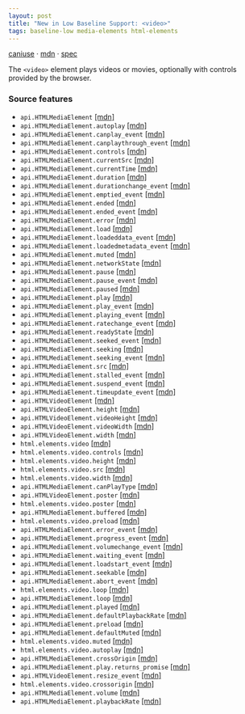 ```yaml
---
layout: post
title: "New in Low Baseline Support: <video>"
tags: baseline-low media-elements html-elements
---
```


[caniuse](https://caniuse.com/?search=video) · [mdn](https://developer.mozilla.org/en-US/search?q=<video>) · [spec](https://html.spec.whatwg.org/multipage/media.html#video)

The `<video>` element plays videos or movies, optionally with controls provided by the browser.

### Source features

- ``api.HTMLMediaElement`` [[mdn]](https://developer.mozilla.org/en-US/search?q=api.HTMLMediaElement)
- ``api.HTMLMediaElement.autoplay`` [[mdn]](https://developer.mozilla.org/en-US/search?q=api.HTMLMediaElement.autoplay)
- ``api.HTMLMediaElement.canplay_event`` [[mdn]](https://developer.mozilla.org/en-US/search?q=api.HTMLMediaElement.canplay_event)
- ``api.HTMLMediaElement.canplaythrough_event`` [[mdn]](https://developer.mozilla.org/en-US/search?q=api.HTMLMediaElement.canplaythrough_event)
- ``api.HTMLMediaElement.controls`` [[mdn]](https://developer.mozilla.org/en-US/search?q=api.HTMLMediaElement.controls)
- ``api.HTMLMediaElement.currentSrc`` [[mdn]](https://developer.mozilla.org/en-US/search?q=api.HTMLMediaElement.currentSrc)
- ``api.HTMLMediaElement.currentTime`` [[mdn]](https://developer.mozilla.org/en-US/search?q=api.HTMLMediaElement.currentTime)
- ``api.HTMLMediaElement.duration`` [[mdn]](https://developer.mozilla.org/en-US/search?q=api.HTMLMediaElement.duration)
- ``api.HTMLMediaElement.durationchange_event`` [[mdn]](https://developer.mozilla.org/en-US/search?q=api.HTMLMediaElement.durationchange_event)
- ``api.HTMLMediaElement.emptied_event`` [[mdn]](https://developer.mozilla.org/en-US/search?q=api.HTMLMediaElement.emptied_event)
- ``api.HTMLMediaElement.ended`` [[mdn]](https://developer.mozilla.org/en-US/search?q=api.HTMLMediaElement.ended)
- ``api.HTMLMediaElement.ended_event`` [[mdn]](https://developer.mozilla.org/en-US/search?q=api.HTMLMediaElement.ended_event)
- ``api.HTMLMediaElement.error`` [[mdn]](https://developer.mozilla.org/en-US/search?q=api.HTMLMediaElement.error)
- ``api.HTMLMediaElement.load`` [[mdn]](https://developer.mozilla.org/en-US/search?q=api.HTMLMediaElement.load)
- ``api.HTMLMediaElement.loadeddata_event`` [[mdn]](https://developer.mozilla.org/en-US/search?q=api.HTMLMediaElement.loadeddata_event)
- ``api.HTMLMediaElement.loadedmetadata_event`` [[mdn]](https://developer.mozilla.org/en-US/search?q=api.HTMLMediaElement.loadedmetadata_event)
- ``api.HTMLMediaElement.muted`` [[mdn]](https://developer.mozilla.org/en-US/search?q=api.HTMLMediaElement.muted)
- ``api.HTMLMediaElement.networkState`` [[mdn]](https://developer.mozilla.org/en-US/search?q=api.HTMLMediaElement.networkState)
- ``api.HTMLMediaElement.pause`` [[mdn]](https://developer.mozilla.org/en-US/search?q=api.HTMLMediaElement.pause)
- ``api.HTMLMediaElement.pause_event`` [[mdn]](https://developer.mozilla.org/en-US/search?q=api.HTMLMediaElement.pause_event)
- ``api.HTMLMediaElement.paused`` [[mdn]](https://developer.mozilla.org/en-US/search?q=api.HTMLMediaElement.paused)
- ``api.HTMLMediaElement.play`` [[mdn]](https://developer.mozilla.org/en-US/search?q=api.HTMLMediaElement.play)
- ``api.HTMLMediaElement.play_event`` [[mdn]](https://developer.mozilla.org/en-US/search?q=api.HTMLMediaElement.play_event)
- ``api.HTMLMediaElement.playing_event`` [[mdn]](https://developer.mozilla.org/en-US/search?q=api.HTMLMediaElement.playing_event)
- ``api.HTMLMediaElement.ratechange_event`` [[mdn]](https://developer.mozilla.org/en-US/search?q=api.HTMLMediaElement.ratechange_event)
- ``api.HTMLMediaElement.readyState`` [[mdn]](https://developer.mozilla.org/en-US/search?q=api.HTMLMediaElement.readyState)
- ``api.HTMLMediaElement.seeked_event`` [[mdn]](https://developer.mozilla.org/en-US/search?q=api.HTMLMediaElement.seeked_event)
- ``api.HTMLMediaElement.seeking`` [[mdn]](https://developer.mozilla.org/en-US/search?q=api.HTMLMediaElement.seeking)
- ``api.HTMLMediaElement.seeking_event`` [[mdn]](https://developer.mozilla.org/en-US/search?q=api.HTMLMediaElement.seeking_event)
- ``api.HTMLMediaElement.src`` [[mdn]](https://developer.mozilla.org/en-US/search?q=api.HTMLMediaElement.src)
- ``api.HTMLMediaElement.stalled_event`` [[mdn]](https://developer.mozilla.org/en-US/search?q=api.HTMLMediaElement.stalled_event)
- ``api.HTMLMediaElement.suspend_event`` [[mdn]](https://developer.mozilla.org/en-US/search?q=api.HTMLMediaElement.suspend_event)
- ``api.HTMLMediaElement.timeupdate_event`` [[mdn]](https://developer.mozilla.org/en-US/search?q=api.HTMLMediaElement.timeupdate_event)
- ``api.HTMLVideoElement`` [[mdn]](https://developer.mozilla.org/en-US/search?q=api.HTMLVideoElement)
- ``api.HTMLVideoElement.height`` [[mdn]](https://developer.mozilla.org/en-US/search?q=api.HTMLVideoElement.height)
- ``api.HTMLVideoElement.videoHeight`` [[mdn]](https://developer.mozilla.org/en-US/search?q=api.HTMLVideoElement.videoHeight)
- ``api.HTMLVideoElement.videoWidth`` [[mdn]](https://developer.mozilla.org/en-US/search?q=api.HTMLVideoElement.videoWidth)
- ``api.HTMLVideoElement.width`` [[mdn]](https://developer.mozilla.org/en-US/search?q=api.HTMLVideoElement.width)
- ``html.elements.video`` [[mdn]](https://developer.mozilla.org/en-US/search?q=html.elements.video)
- ``html.elements.video.controls`` [[mdn]](https://developer.mozilla.org/en-US/search?q=html.elements.video.controls)
- ``html.elements.video.height`` [[mdn]](https://developer.mozilla.org/en-US/search?q=html.elements.video.height)
- ``html.elements.video.src`` [[mdn]](https://developer.mozilla.org/en-US/search?q=html.elements.video.src)
- ``html.elements.video.width`` [[mdn]](https://developer.mozilla.org/en-US/search?q=html.elements.video.width)
- ``api.HTMLMediaElement.canPlayType`` [[mdn]](https://developer.mozilla.org/en-US/search?q=api.HTMLMediaElement.canPlayType)
- ``api.HTMLVideoElement.poster`` [[mdn]](https://developer.mozilla.org/en-US/search?q=api.HTMLVideoElement.poster)
- ``html.elements.video.poster`` [[mdn]](https://developer.mozilla.org/en-US/search?q=html.elements.video.poster)
- ``api.HTMLMediaElement.buffered`` [[mdn]](https://developer.mozilla.org/en-US/search?q=api.HTMLMediaElement.buffered)
- ``html.elements.video.preload`` [[mdn]](https://developer.mozilla.org/en-US/search?q=html.elements.video.preload)
- ``api.HTMLMediaElement.error_event`` [[mdn]](https://developer.mozilla.org/en-US/search?q=api.HTMLMediaElement.error_event)
- ``api.HTMLMediaElement.progress_event`` [[mdn]](https://developer.mozilla.org/en-US/search?q=api.HTMLMediaElement.progress_event)
- ``api.HTMLMediaElement.volumechange_event`` [[mdn]](https://developer.mozilla.org/en-US/search?q=api.HTMLMediaElement.volumechange_event)
- ``api.HTMLMediaElement.waiting_event`` [[mdn]](https://developer.mozilla.org/en-US/search?q=api.HTMLMediaElement.waiting_event)
- ``api.HTMLMediaElement.loadstart_event`` [[mdn]](https://developer.mozilla.org/en-US/search?q=api.HTMLMediaElement.loadstart_event)
- ``api.HTMLMediaElement.seekable`` [[mdn]](https://developer.mozilla.org/en-US/search?q=api.HTMLMediaElement.seekable)
- ``api.HTMLMediaElement.abort_event`` [[mdn]](https://developer.mozilla.org/en-US/search?q=api.HTMLMediaElement.abort_event)
- ``html.elements.video.loop`` [[mdn]](https://developer.mozilla.org/en-US/search?q=html.elements.video.loop)
- ``api.HTMLMediaElement.loop`` [[mdn]](https://developer.mozilla.org/en-US/search?q=api.HTMLMediaElement.loop)
- ``api.HTMLMediaElement.played`` [[mdn]](https://developer.mozilla.org/en-US/search?q=api.HTMLMediaElement.played)
- ``api.HTMLMediaElement.defaultPlaybackRate`` [[mdn]](https://developer.mozilla.org/en-US/search?q=api.HTMLMediaElement.defaultPlaybackRate)
- ``api.HTMLMediaElement.preload`` [[mdn]](https://developer.mozilla.org/en-US/search?q=api.HTMLMediaElement.preload)
- ``api.HTMLMediaElement.defaultMuted`` [[mdn]](https://developer.mozilla.org/en-US/search?q=api.HTMLMediaElement.defaultMuted)
- ``html.elements.video.muted`` [[mdn]](https://developer.mozilla.org/en-US/search?q=html.elements.video.muted)
- ``html.elements.video.autoplay`` [[mdn]](https://developer.mozilla.org/en-US/search?q=html.elements.video.autoplay)
- ``api.HTMLMediaElement.crossOrigin`` [[mdn]](https://developer.mozilla.org/en-US/search?q=api.HTMLMediaElement.crossOrigin)
- ``api.HTMLMediaElement.play.returns_promise`` [[mdn]](https://developer.mozilla.org/en-US/search?q=api.HTMLMediaElement.play.returns_promise)
- ``api.HTMLVideoElement.resize_event`` [[mdn]](https://developer.mozilla.org/en-US/search?q=api.HTMLVideoElement.resize_event)
- ``html.elements.video.crossorigin`` [[mdn]](https://developer.mozilla.org/en-US/search?q=html.elements.video.crossorigin)
- ``api.HTMLMediaElement.volume`` [[mdn]](https://developer.mozilla.org/en-US/search?q=api.HTMLMediaElement.volume)
- ``api.HTMLMediaElement.playbackRate`` [[mdn]](https://developer.mozilla.org/en-US/search?q=api.HTMLMediaElement.playbackRate)

